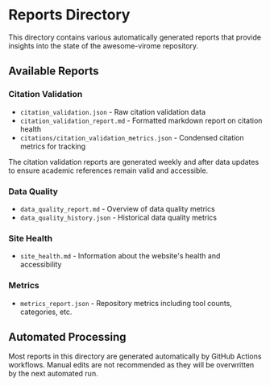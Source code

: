 # Reports Directory

This directory contains various automatically generated reports that provide insights into the state of the awesome-virome repository.

## Available Reports

### Citation Validation

- `citation_validation.json` - Raw citation validation data
- `citation_validation_report.md` - Formatted markdown report on citation health
- `citations/citation_validation_metrics.json` - Condensed citation metrics for tracking

The citation validation reports are generated weekly and after data updates to ensure academic references remain valid and accessible.

### Data Quality

- `data_quality_report.md` - Overview of data quality metrics
- `data_quality_history.json` - Historical data quality metrics

### Site Health

- `site_health.md` - Information about the website's health and accessibility

### Metrics

- `metrics_report.json` - Repository metrics including tool counts, categories, etc.

## Automated Processing

Most reports in this directory are generated automatically by GitHub Actions workflows. Manual edits are not recommended as they will be overwritten by the next automated run.